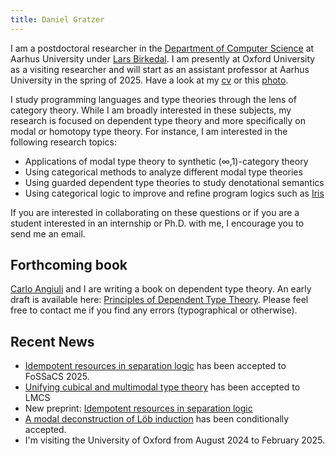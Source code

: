 ```yaml
---
title: Daniel Gratzer
---
```


I am a postdoctoral researcher in the [Department of Computer Science](http://cs.au.dk/) at Aarhus
University under [Lars Birkedal](http://cs.au.dk/~birke). I am presently at Oxford
University as a visiting researcher and will start as an assistant professor at Aarhus University in
the spring of 2025. Have a look at my [cv](/cv.pdf) or this [photo](/photo.jpg).

I study programming languages and type theories through the lens of category theory. While I am
broadly interested in these subjects, my research is focused on dependent type theory and more
specifically on modal or homotopy type theory. For instance, I am interested in the following
research topics:

 - Applications of modal type theory to synthetic (∞,1)-category theory
 - Using categorical methods to analyze different modal type theories
 - Using guarded dependent type theories to study denotational semantics
 - Using categorical logic to improve and refine program logics such as
   [Iris](http://iris-project.org)

If you are interested in collaborating on these questions or if you are a student interested in
an internship or Ph.D. with me, I encourage you to send me an email.

## Forthcoming book

[Carlo Angiuli](https://carloangiuli.com/) and I are writing a book on dependent type theory. An
early draft is available here: [Principles of Dependent Type
Theory](./papers/type-theory-book.pdf). Please feel free to contact me if you find any errors
(typographical or otherwise).

## Recent News

 - [Idempotent resources in separation logic](/papers/idempotent-resources-in-separation-logic.pdf)
 has been accepted to FoSSaCS 2025.
 - [Unifying cubical and multimodal type theory](/papers/unifying-cubical-and-multimodal-type-theory.pdf)
 has been accepted to LMCS
 - New preprint:
 [Idempotent resources in separation logic](/papers/idempotent-resources-in-separation-logic.pdf)
 - [A modal deconstruction of Löb induction](/papers/a-modal-deconstruction-of-loeb-induction.pdf)
   has been conditionally accepted.
 - I'm visiting the University of Oxford from August 2024 to February 2025.
